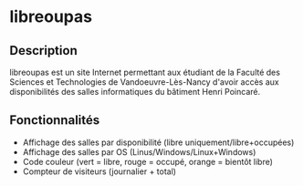 # libreoupas

## Description
libreoupas est un site Internet permettant aux étudiant de la Faculté des Sciences et Technologies de Vandoeuvre-Lès-Nancy d'avoir accès aux disponibilités 
des salles informatiques du bâtiment Henri Poincaré.

## Fonctionnalités
- Affichage des salles par disponibilité (libre uniquement/libre+occupées)
- Affichage des salles par OS (Linus/Windows/Linux+Windows)
- Code couleur (vert = libre, rouge = occupé, orange = bientôt libre)
- Compteur de visiteurs (journalier + total)
